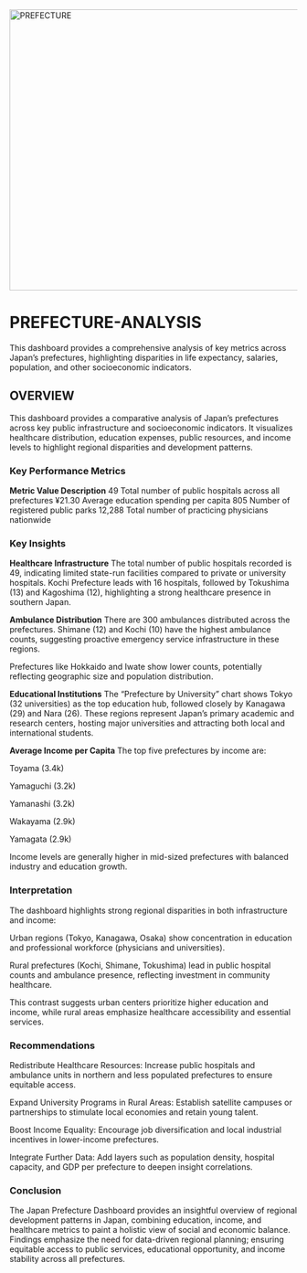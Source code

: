 <img width="859" height="492" alt="PREFECTURE" src="https://github.com/user-attachments/assets/90aeb4af-0bdf-4f76-a806-eb9c70af8fce" />

# **PREFECTURE-ANALYSIS**
This dashboard provides a comprehensive analysis of key metrics across Japan’s prefectures,  highlighting disparities in life expectancy, salaries, population, and other socioeconomic indicators.

## **OVERVIEW**
This dashboard provides a comparative analysis of Japan’s prefectures across key public infrastructure and socioeconomic indicators.
It visualizes healthcare distribution, education expenses, public resources, and income levels to highlight regional disparities and development patterns.

### **Key Performance Metrics**
**Metric	Value	Description**
	49	Total number of public hospitals across all prefectures
	¥21.30	Average education spending per capita
  805	Number of registered public parks
  12,288	Total number of practicing physicians nationwide
### **Key Insights**
**Healthcare Infrastructure**
The total number of public hospitals recorded is 49, indicating limited state-run facilities compared to private or university hospitals.
Kochi Prefecture leads with 16 hospitals, followed by Tokushima (13) and Kagoshima (12), highlighting a strong healthcare presence in southern Japan.

**Ambulance Distribution**
There are 300 ambulances distributed across the prefectures.
Shimane (12) and Kochi (10) have the highest ambulance counts, suggesting proactive emergency service infrastructure in these regions.

Prefectures like Hokkaido and Iwate show lower counts, potentially reflecting geographic size and population distribution.

**Educational Institutions**
The “Prefecture by University” chart shows Tokyo (32 universities) as the top education hub, followed closely by Kanagawa (29) and Nara (26).
These regions represent Japan’s primary academic and research centers, hosting major universities and attracting both local and international students.

**Average Income per Capita**
The top five prefectures by income are:

Toyama (3.4k)

Yamaguchi (3.2k)

Yamanashi (3.2k)

Wakayama (2.9k)

Yamagata (2.9k)

Income levels are generally higher in mid-sized prefectures with balanced industry and education growth.

### **Interpretation**
The dashboard highlights strong regional disparities in both infrastructure and income:

Urban regions (Tokyo, Kanagawa, Osaka) show concentration in education and professional workforce (physicians and universities).

Rural prefectures (Kochi, Shimane, Tokushima) lead in public hospital counts and ambulance presence, reflecting investment in community healthcare.

This contrast suggests urban centers prioritize higher education and income, while rural areas emphasize healthcare accessibility and essential services.

### **Recommendations**
Redistribute Healthcare Resources:
Increase public hospitals and ambulance units in northern and less populated prefectures to ensure equitable access.

Expand University Programs in Rural Areas:
Establish satellite campuses or partnerships to stimulate local economies and retain young talent.

Boost Income Equality:
Encourage job diversification and local industrial incentives in lower-income prefectures.

Integrate Further Data:
Add layers such as population density, hospital capacity, and GDP per prefecture to deepen insight correlations.

### **Conclusion**
The Japan Prefecture Dashboard provides an insightful overview of regional development patterns in Japan, combining education, income, and healthcare metrics to paint a holistic view of social and economic balance.
Findings emphasize the need for data-driven regional planning; ensuring equitable access to public services, educational opportunity, and income stability across all prefectures.




